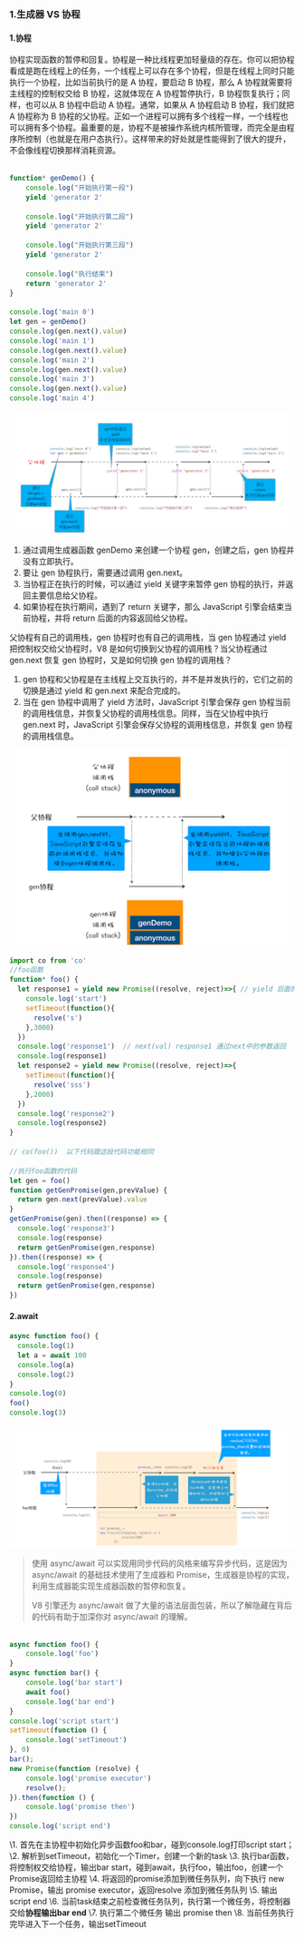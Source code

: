 ### 1.生成器 VS 协程

#### 1.协程

协程实现函数的暂停和回复。协程是一种比线程更加轻量级的存在。你可以把协程看成是跑在线程上的任务，一个线程上可以存在多个协程，但是在线程上同时只能执行一个协程，比如当前执行的是 A 协程，要启动 B 协程，那么 A 协程就需要将主线程的控制权交给 B 协程，这就体现在 A 协程暂停执行，B 协程恢复执行；同样，也可以从 B 协程中启动 A 协程。通常，如果从 A 协程启动 B 协程，我们就把 A 协程称为 B 协程的父协程。正如一个进程可以拥有多个线程一样，一个线程也可以拥有多个协程。最重要的是，协程不是被操作系统内核所管理，而完全是由程序所控制（也就是在用户态执行）。这样带来的好处就是性能得到了很大的提升，不会像线程切换那样消耗资源。

```javascript

function* genDemo() {
    console.log("开始执行第一段")
    yield 'generator 2'

    console.log("开始执行第二段")
    yield 'generator 2'

    console.log("开始执行第三段")
    yield 'generator 2'

    console.log("执行结束")
    return 'generator 2'
}

console.log('main 0')
let gen = genDemo()
console.log(gen.next().value)
console.log('main 1')
console.log(gen.next().value)
console.log('main 2')
console.log(gen.next().value)
console.log('main 3')
console.log(gen.next().value)
console.log('main 4')
```



![image-20201223135312977](../../../image/image-20201223135312977.png)

1. 通过调用生成器函数 genDemo 来创建一个协程 gen，创建之后，gen 协程并没有立即执行。
2. 要让 gen 协程执行，需要通过调用 gen.next。
3. 当协程正在执行的时候，可以通过 yield 关键字来暂停 gen 协程的执行，并返回主要信息给父协程。
4. 如果协程在执行期间，遇到了 return 关键字，那么 JavaScript 引擎会结束当前协程，并将 return 后面的内容返回给父协程。

父协程有自己的调用栈，gen 协程时也有自己的调用栈，当 gen 协程通过 yield 把控制权交给父协程时，V8 是如何切换到父协程的调用栈？当父协程通过 gen.next 恢复 gen 协程时，又是如何切换 gen 协程的调用栈？

1. gen 协程和父协程是在主线程上交互执行的，并不是并发执行的，它们之前的切换是通过 yield 和 gen.next 来配合完成的。
2. 当在 gen 协程中调用了 yield 方法时，JavaScript 引擎会保存 gen 协程当前的调用栈信息，并恢复父协程的调用栈信息。同样，当在父协程中执行 gen.next 时，JavaScript 引擎会保存父协程的调用栈信息，并恢复 gen 协程的调用栈信息。

<img src="../../../image/image-20201223140420858.png" alt="image-20201223140420858" style="zoom:50%;" />



```javascript
import co from 'co'
//foo函数
function* foo() {
  let response1 = yield new Promise((resolve, reject)=>{ // yield 后面的值 赋值 通过next().value 
    console.log('start')
    setTimeout(function(){
      resolve('s')
    },3000)
  })
  console.log('response1')  // next(val) response1 通过next中的参数返回
  console.log(response1)  
  let response2 = yield new Promise((resolve, reject)=>{
    setTimeout(function(){
      resolve('sss')
    },2000)
  })
  console.log('response2')
  console.log(response2)
}

// co(foo())  以下代码跟这段代码功能相同

//执行foo函数的代码
let gen = foo()
function getGenPromise(gen,prevValue) {
  return gen.next(prevValue).value
}
getGenPromise(gen).then((response) => {
  console.log('response3')
  console.log(response)
  return getGenPromise(gen,response)
}).then((response) => {
  console.log('response4')
  console.log(response)
  return getGenPromise(gen,response)
})
```

#### 2.await

```javascript
async function foo() {
  console.log(1)
  let a = await 100
  console.log(a)
  console.log(2)
}
console.log(0)
foo()
console.log(3)
```

![image-20201223173216907](../../../image/image-20201223173216907.png)

> 使用 async/await 可以实现用同步代码的风格来编写异步代码，这是因为 async/await 的基础技术使用了生成器和 Promise，生成器是协程的实现，利用生成器能实现生成器函数的暂停和恢复。
>
> V8 引擎还为 async/await 做了大量的语法层面包装，所以了解隐藏在背后的代码有助于加深你对 async/await 的理解。

```javascript

async function foo() {
    console.log('foo')
}
async function bar() {
    console.log('bar start')
    await foo()
    console.log('bar end')
}
console.log('script start')
setTimeout(function () {
    console.log('setTimeout')
}, 0)
bar();
new Promise(function (resolve) {
    console.log('promise executor')
    resolve();
}).then(function () {
    console.log('promise then')
})
console.log('script end')
```

\1. 首先在主协程中初始化异步函数foo和bar，碰到console.log打印script start；
\2. 解析到setTimeout，初始化一个Timer，创建一个新的task
\3. 执行bar函数，将控制权交给协程，输出bar start，碰到await，执行foo，输出foo，创建一个 Promise返回给主协程
\4. 将返回的promise添加到微任务队列，向下执行 new Promise，输出 promise executor，返回resolve 添加到微任务队列
\5. 输出script end
\6. 当前task结束之前检查微任务队列，执行第一个微任务，将控制器交给**协程输出bar end**
\7. 执行第二个微任务 输出 promise then
\8. 当前任务执行完毕进入下一个任务，输出setTimeout
